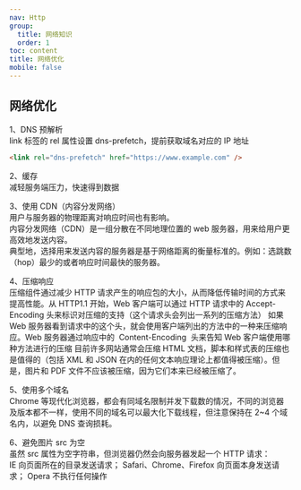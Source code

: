 ```yaml
---
nav: Http
group:
  title: 网络知识
  order: 1
toc: content
title: 网络优化
mobile: false
---
```


## 网络优化

1、DNS 预解析  
link 标签的 rel 属性设置 dns-prefetch，提前获取域名对应的 IP 地址

```html
<link rel="dns-prefetch" href="https://www.example.com" />
```

2、缓存  
减轻服务端压力，快速得到数据

3、使用 CDN（内容分发网络）  
用户与服务器的物理距离对响应时间也有影响。  
内容分发网络（CDN）是一组分散在不同地理位置的 web 服务器，用来给用户更高效地发送内容。  
典型地，选择用来发送内容的服务器是基于网络距离的衡量标准的。例如：选跳数（hop）最少的或者响应时间最快的服务器。

4、压缩响应  
压缩组件通过减少 HTTP 请求产生的响应包的大小，从而降低传输时间的方式来提高性能。从 HTTP1.1 开始，Web 客户端可以通过 HTTP 请求中的 Accept-Encoding 头来标识对压缩的支持（这个请求头会列出一系列的压缩方法）
如果 Web 服务器看到请求中的这个头，就会使用客户端列出的方法中的一种来压缩响应。Web 服务器通过响应中的  Content-Encoding  头来告知 Web 客户端使用哪种方法进行的压缩
目前许多网站通常会压缩 HTML 文档，脚本和样式表的压缩也是值得的（包括 XML 和 JSON 在内的任何文本响应理论上都值得被压缩）。但是，图片和 PDF 文件不应该被压缩，因为它们本来已经被压缩了。

5、使用多个域名  
Chrome 等现代化浏览器，都会有同域名限制并发下载数的情况，不同的浏览器及版本都不一样，使用不同的域名可以最大化下载线程，但注意保持在 2~4 个域名内，以避免 DNS 查询损耗。

6、避免图片 src 为空  
虽然 src 属性为空字符串，但浏览器仍然会向服务器发起一个 HTTP 请求：  
IE 向页面所在的目录发送请求； Safari、Chrome、Firefox 向页面本身发送请求； Opera 不执行任何操作
